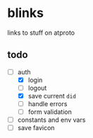 # blinks

links to stuff on atproto

## todo

- [ ] auth
  - [x] login
  - [ ] logout
  - [x] save current `did`
  - [ ] handle errors
  - [ ] form validation
- [ ] constants and env vars
- [ ] save favicon
